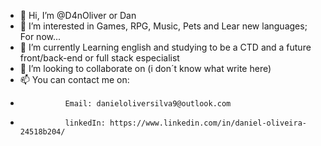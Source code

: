 - 👋 Hi, I’m @D4nOliver or Dan
- 👀 I’m interested in Games, RPG, Music, Pets and Lear new languages; For now...
- 🌱 I’m currently Learning english and studying to be a CTD and a future front/back-end or full stack especialist 
- 💞️ I’m looking to collaborate on (i don´t know what write here) 
- 📫 You can contact me on:
-               Email: danieloliversilva9@outlook.com
-               linkedIn: https://www.linkedin.com/in/daniel-oliveira-24518b204/
<!---
D4nOliver/D4nOliver is a ✨ special ✨ repository because its `README.md` (this file) appears on your GitHub profile.
You can click the Preview link to take a look at your changes.
---> 
